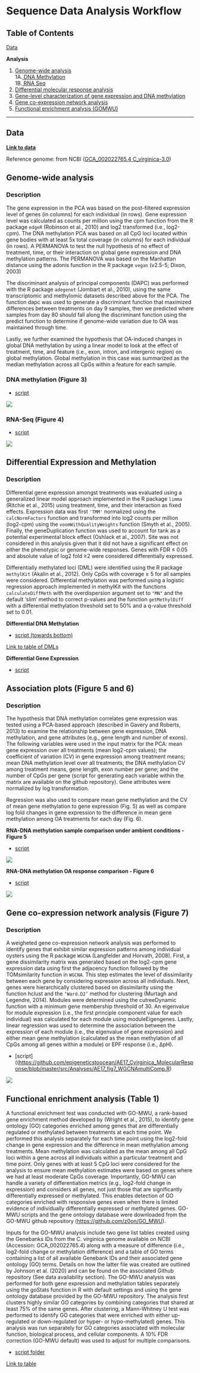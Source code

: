 # Sequence Data Analysis Workflow

## Table of Contents

[Data](#data)

**Analysis**
1. [ Genome-wide analysis](#one)  
  1A.[ DNA Methylation](#oneA)  
  1B.[ RNA Seq ](#oneB)  
2. [ Differential molecular response analysis](#two)
3. [ Gene-level characterization of gene expression and DNA methylation](#three) 
4. [ Gene co-expression network analysis](#four)  
5. [ Functional enrichment analysis (GOMWU)](#five)  
 

---

## Data <a name="data"></a>

[**Link to data**](https://github.com/epigeneticstoocean/AE17_Cvirginica_MolecularResponse/tree/master/data/)  
  
Reference genome: from NCBI ([GCA_002022765.4 C_virginica-3.0](https://www.ncbi.nlm.nih.gov/genome/?term=crassostrea+virginica))  

## Genome-wide analysis <a name="one"></a>

### Description
The gene expression in the PCA was based on the post-filtered expression level of genes (in columns) for each individual (in rows). Gene expression level was calculated as counts per million using the cpm function from the R package `edgeR` (Robinson et al., 2010) and log2 transformed (i.e., log2-cpm). The DNA methylation PCA was based on all CpG loci located within gene bodies with at least 5x total coverage (in columns) for each individual (in rows). A PERMANOVA to test the null hypothesis of no effect of treatment, time, or their interaction on global gene expression and DNA methylation patterns. The PERMANOVA was based on the Manhattan distance using the adonis function in the R package `vegan` (v2.5-5; Dixon, 2003)

The discriminant analysis of principal components (DAPC) was performed with the R package `adegenet` (Jombart et al., 2010), using the same transcriptomic and methylomic datasets described above for the PCA. The function dapc was used to generate a discriminant function that maximized differences between treatments on day 9 samples, then we predicted where samples from day 80 should fall along the discriminant function using the predict function to determine if genome-wide variation due to OA was maintained through time. 

Lastly, we further examined the hypothesis that OA-induced changes in global DNA methylation by using a linear model to look at the effect of treatment, time, and feature (i.e., exon, intron, and intergenic region) on global methylation. Global methylation in this case was summarized as the median methylation across all CpGs within a feature for each sample.  

### DNA methylation (Figure 3) <a name="oneA"></a>

* [script](https://github.com/epigeneticstoocean/AE17_Cvirginica_MolecularResponse/blob/master/src/Analyses/AE17_fig3_DNAm.R) 

![](https://github.com/epigeneticstoocean/AE17_Cvirginica_MolecularResponse/blob/master/results/manuscript/figures/Figure3/Figure3.png)

### RNA-Seq (Figure 4) <a name="oneB"></a>

* [script](https://github.com/epigeneticstoocean/AE17_Cvirginica_MolecularResponse/blob/master/src/Analyses/AE17_fig4_geneExpression.R) 

![](https://github.com/epigeneticstoocean/AE17_Cvirginica_MolecularResponse/blob/master/results/manuscript/figures/Figure4/Figure4.png)

## Differential Expression and Methylation <a name="two"></a>

### Description 

Differential gene expression amongst treatments was evaluated using a generalized linear model approach implemented in the R package `limma` (Ritchie et al., 2015) using treatment, time, and their interaction as fixed effects. Expression data was first `'TMM'` normalized using the `calcNormFactors` function and transformed into log2 counts per million (log2-cpm) using the `voomWithQualityWeights` function (Smyth et al., 2005). Finally, the geneDuplication function was used to account for tank as a potential experimental block effect (Oshlack et al., 2007). Site was not considered in this analysis given that it did not have a significant effect on either the phenotypic or genome-wide responses. Genes with FDR ≤ 0.05 and absolute value of log2 fold ≥2 were considered differentially expressed.  

Differentially methylated loci (DML) were identified using the R package `methylKit` (Akalin et al., 2012). Only CpGs with coverage ≥ 5 for all samples were considered. Differential methylation was performed using a logistic regression approach implemented in methylKit with the functions `calculateDiffMeth` with the overdispersion argument set to `"MN"` and the default ‘slim’ method to correct p-values and the function `getMethylDiff` with a differential methylation threshold set to 50% and a q-value threshold set to 0.01.

**Differential DNA Methylation** 
* [script (towards bottom)](https://github.com/epigeneticstoocean/AE17_Cvirginica_MolecularResponse/blob/master/src/MBDBS_seq/04_methylationMatrix_diffMethylation_methylKit.R)

[Link to table of DMLs](https://github.com/epigeneticstoocean/AE17_Cvirginica_MolecularResponse/blob/master/results/manuscript/Supp/Supplemental_TableS3.3__DMLlist.csv)

**Differential Gene Expression** 

* [script](https://github.com/epigeneticstoocean/AE17_Cvirginica_MolecularResponse/blob/master/src/Analyses/AE17_diffExpression.R)

## Association plots (Figure 5 and 6) <a name="three"></a>

### Description

The hypothesis that DNA methylation correlates gene expression was tested using a PCA-based approach (described in Gavery and Roberts, 2013) to examine the relationship between gene expression, DNA methylation, and gene attributes (e.g., gene length and number of exons). The following variables were used in the input matrix for the PCA: mean gene expression over all treatments (mean log2-cpm values); the coefficient of variation (CV) in gene expression among treatment means; mean DNA methylation level over all treatments; the DNA methylation CV among treatment means, gene length, exon number per gene; and the number of CpGs per gene (script for generating each variable within the matrix are available on the github repository). Gene attributes were normalized by log transformation.

Regression was also used to compare mean gene methylation and the CV of mean gene methylation to gene expression (Fig. 5) as well as compare log fold changes in gene expression to the difference in mean gene methylation among OA treatments for each day (Fig. 6).

**RNA-DNA methylation sample comparison under ambient conditions - Figure 5**

* [script](https://github.com/epigeneticstoocean/AE17_Cvirginica_MolecularResponse/blob/master/src/Analyses/AE17_fig5_DNAmvsGE.R)

![](https://github.com/epigeneticstoocean/AE17_Cvirginica_MolecularResponse/blob/master/results/manuscript/figures/Figure5/Figure5.png)

**RNA-DNA methylation OA response comparison - Figure 6**

* [script](https://github.com/epigeneticstoocean/AE17_Cvirginica_MolecularResponse/blob/master/src/Analyses/AE17_fig6_diffDNAmvsGE.R)

![](https://github.com/epigeneticstoocean/AE17_Cvirginica_MolecularResponse/blob/master/results/manuscript/figures/Figure6/Figure6.png)


## Gene co-expression network analysis (Figure 7) <a name="four"></a>  

### Description

A weigheted gene co-expression network analysis was performed to identify genes that exhibit similar expression patterns among individual oysters using the R package `WGCNA` (Langfelder and Horvath, 2008). First, a gene dissimilarity matrix was generated based on the log2-cpm gene expression data using first the adjacency function followed by the TOMsimilarity function in `WGCNA`. This step estimates the level of dissimilarity between each gene by considering expression across all individuals. Next, genes were hierarchically clustered based on dissimilarity using the function hclust and the `‘Ward.D2’` method for clustering (Murtagh and Legendre, 2014). Modules were determined using the cutreeDynamic function with a minimum gene membership threshold of 30. An eigenvalue for module expression (i.e., the first principle component value for each individual) was calculated for each module using moduleEigengenes. Lastly, linear regression was used to determine the association between the expression of each module (i.e., the eigenvalue of gene expression) and either mean gene methylation (calculated as the mean methylation of all CpGs among all genes within a module) or EPF response (i.e., ΔpH).


* [script]((https://github.com/epigeneticstoocean/AE17_Cvirginica_MolecularResponse/blob/master/src/Analyses/AE17_fig7_WGCNAmultiComp.R)

![](https://github.com/epigeneticstoocean/AE17_Cvirginica_MolecularResponse/blob/master/results/manuscript/figures/Figure7/Figure7.png)

## Functional enrichment analysis (Table 1) <a name="five"></a>  

A functional enrichment test was conducted with GO-MWU, a rank-based gene enrichment method developed by (Wright et al., 2015), to identify gene ontology (GO) categories enriched among genes that are differentially regulated or methylated between treatments at each time point. We performed this analysis separately for each time point using the log2-fold change in gene expression and the difference in mean methylation among treatments. Mean methylation was calculated as the mean among all CpG loci within a gene across all individuals within a particular treatment and time point. Only genes with at least 5 CpG loci were considered for the analysis to ensure mean methylation estimates were based on genes where we had at least moderate CpGs coverage. Importantly, GO-MWU can handle a variety of differentiation metrics (e.g., log2-fold change in expression) and considers all genes, not just those that are significantly differentially expressed or methylated. This enables detection of GO categories enriched with responsive genes even when there is limited evidence of individually differentially expressed or methylated genes. GO-MWU scripts and the gene ontology database were downloaded from the GO-MWU github repository (https://github.com/z0on/GO_MWU).

Inputs for the GO-MWU analysis include two gene list tables created using the Genebanks IDs from the C. virginica genome available on NCBI (Accession: GCA_002022765.4) along with a measure of difference (i.e., log2-fold change or methylation difference) and a table of GO terms containing a list of all available Genebank IDs and their associated gene ontology (GO) terms. Details on how the latter file was created are outlined by Johnson et al. (2020) and can be found on the associated Github repository (See data availability section). The GO-MWU analysis was performed for both gene expression and methylation tables separately using the goStats function in R with default settings and using the gene ontology database provided by the GO-MWU repository. The analysis first clusters highly similar GO categories by combining categories that shared at least 75% of the same genes. After clustering, a Mann-Whitney U test was performed to identify GO categories that were enriched with either up-regulated or down-regulated (or hyper- or hypo-methylated) genes. This analysis was run separately for GO categories associated with molecular function, biological process, and cellular components. A 10% FDR correction (GO-MWU default) was used to adjust for multiple comparisons.   

* [script folder](https://github.com/epigeneticstoocean/AE17_Cvirginica_MolecularResponse/tree/master/src/Analyses/gomwu)

[Link to table](https://github.com/epigeneticstoocean/AE17_Cvirginica_MolecularResponse/blob/master/results/manuscript/table/Table_1.pdf)

